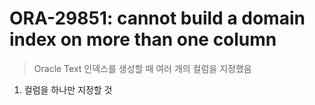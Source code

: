 ORA-29851: cannot build a domain index on more than one column
===
>Oracle Text 인덱스를 생성할 때 여러 개의 컬럼을 지정했음

1. 컬럼을 하나만 지정할 것
